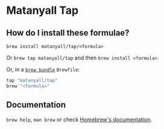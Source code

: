 # Matanyall Tap

## How do I install these formulae?

`brew install matanyall/tap/<formula>`

Or `brew tap matanyall/tap` and then `brew install <formula>`.

Or, in a [`brew bundle`](https://github.com/Homebrew/homebrew-bundle) `Brewfile`:

```ruby
tap "matanyall/tap"
brew "<formula>"
```

## Documentation

`brew help`, `man brew` or check [Homebrew's documentation](https://docs.brew.sh).
